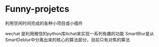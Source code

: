 ﻿# Funny-projetcs
利用空闲时间完成的各种小项目或小插件


wechat 是利用微信的python库itchat来实现一系列有趣的功能
SmartBlur是从SmartDeblur中分离出来的核心的算法部分，目前只有对焦的算法